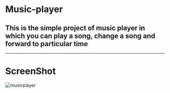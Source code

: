 # Music-player

## This is the simple project of music player in which you can play a song, change a song and forward to particular time

<hr>

# ScreenShot

![musicplayer](https://user-images.githubusercontent.com/63457088/133383011-d0441ab1-cc51-4569-b775-ab29ca6c1be0.png)


